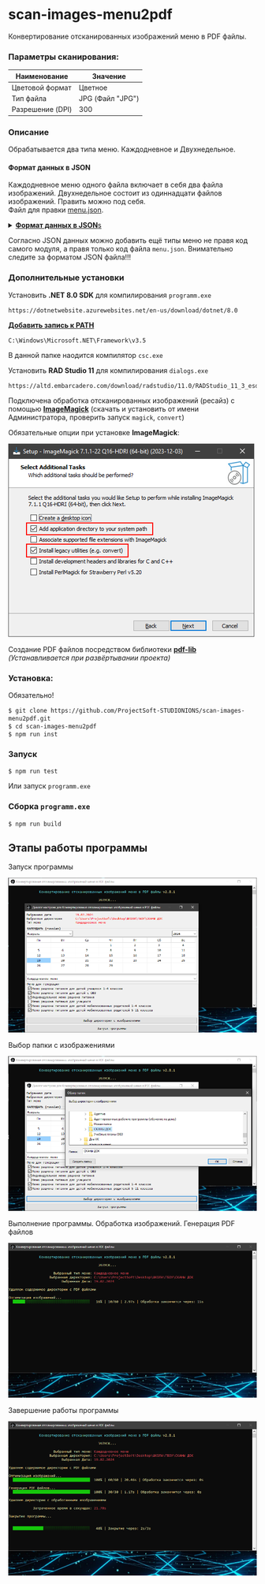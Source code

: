 # scan-images-menu2pdf
Конвертирование отсканированных изображений меню в PDF файлы.

### Параметры сканирования:
| Наименование     | Значение         |
| ---------------- | ---------------- |
| Цветовой формат  | Цветное          |
| Тип файла        | JPG (Файл "JPG") |
| Разрешение (DPI) | 300              |

### Описание
Обрабатывается два типа меню. Каждодневное и Двухнедельное.

#### Формат данных в JSON
Каждодневное меню одного файла включает в себя два файла изображений. Двухнедельное состоит из одиннадцати файлов изображений. Править можно под себя.   
Файл для правки [menu.json](https://github.com/ProjectSoft-STUDIONIONS/scan-images-menu2pdf/blob/main/menu.json).   
<details>
	<summary><u><strong>Формат данных в JSON</strong>s</u></summary>

```json
[
	{
		"name": "Каждодневное меню",
		"files": 2,
		"size": "portrait",
		"author": "ООО «КДП «Здоров и Сыт»",
		"produser": "ГБОУ СОШ пос. Комсомольский",
		"format": "%y.%m.%d",
		"multidir": true,
		"items": [
			{
				"title": "Меню рациона питания для детей учащихся 1-4 классов",
				"sufix": "-01",
				"saveNoSufix": false
			},
			{
				"title": "Меню рациона питания для детей с ОВЗ",
				"sufix": "-02",
				"saveNoSufix": false
			},
			{
				"title": "Индивидуальное меню рациона питания",
				"sufix": "-03",
				"saveNoSufix": true
			},
			{
				"title": "Меню рациона питания для учащихся",
				"sufix": "-04",
				"saveNoSufix": false
			},
			{
				"title": "Меню рациона питания для детей мобилизованных родителей 1-4 классов",
				"sufix": "-05",
				"saveNoSufix": false
			},
			{
				"title": "Меню рациона питания для детей мобилизованных родителей 5-11 классов",
				"sufix": "-06",
				"saveNoSufix": false
			}
		]
	},
	{
		"name": "Двухнедельное меню",
		"files": 11,
		"size": "landscape",
		"author": "ООО «КДП «Здоров и Сыт»",
		"produser": "ГБОУ СОШ пос. Комсомольский",
		"format": "%y.%m.%d",
		"multidir": false,
		"items": [
			{
				"title": "Примерное двухнедельное меню рациона питания для детей учащихся 1-4 класса",
				"sufix": "-01",
				"saveNoSufix": false
			},
			{
				"title": "Примерное двухнедельное меню рациона питания для детей c ОВЗ",
				"sufix": "-02",
				"saveNoSufix": false
			},
			{
				"title": "Примерное двухнедельное индивидуальное меню рациона питания",
				"sufix": "-03",
				"saveNoSufix": false
			},
			{
				"title": "Примерное двухнедельное меню рациона питания для учащихся",
				"sufix": "-04",
				"saveNoSufix": false
			},
			{
				"title": "Примерное двухнедельное меню рациона питания для детей мобилизованных родителей 1-4 классов",
				"sufix": "-05",
				"saveNoSufix": false
			},
			{
				"title": "Примерное двухнедельное меню рациона питания для детей мобилизованных родителей 5-11 классов",
				"sufix": "-06",
				"saveNoSufix": false
			}
		]
	}
]
```
</details>

Согласно JSON данных можно добавить ещё типы меню не правя код самого модуля, а правя только код файла `menu.json`. Внимательно следите за форматом JSON файла!!!

### Дополнительные установки
Установить **.NET 8.0 SDK** для компилирования `programm.exe`
```
https://dotnetwebsite.azurewebsites.net/en-us/download/dotnet/8.0
```
<ins>**Добавить запись к PATH**<ins>
```
C:\Windows\Microsoft.NET\Framework\v3.5
```
В данной папке наодится компилятор `csc.exe`

Установить **RAD Studio 11** для компилирования `dialogs.exe`
```
https://altd.embarcadero.com/download/radstudio/11.0/RADStudio_11_3_esd_61_3236.exe
```
Подключена обработка отсканированных изображений (ресайз) с помощью [**ImageMagick**](https://imagemagick.org/script/download.php) (скачать и установить от имени Администратора, проверить запуск `magick`, `convert`)

Обязательные опции при установке **ImageMagick**: 

![Обязательные опции при установке ImageMagick](/assets/screenshots/0000.png?raw=true "Выбор даты")

Создание PDF файлов посредством библиотеки [**pdf-lib**](https://pdf-lib.js.org/) *(Устанавливается при развёртывании проекта)*

### Установка:

Обязательно!
```Batchfile
$ git clone https://github.com/ProjectSoft-STUDIONIONS/scan-images-menu2pdf.git
$ cd scan-images-menu2pdf
$ npm run inst
```

### Запуск

```Batchfile
$ npm run test
```
Или запуск `programm.exe`

### Сборка `programm.exe`

```Batchfile
$ npm run build
```
## Этапы работы программы

Запуск программы

![Запуск программы](/assets/screenshots/0001.png?raw=true "Запуск программы")

Выбор папки с изображениями

![Выбор папки с изображениями](/assets/screenshots/0002.png?raw=true "Выбор папки с изображениями")

Выполнение программы. Обработка изображений. Генерация PDF файлов

![Выполнение программы. Обработка изображений. Генерация PDF файлов](/assets/screenshots/0003.png?raw=true "Выполнение программы. Обработка изображений. Генерация PDF файлов")

Завершение работы программы

![Завершение работы программы](/assets/screenshots/0004.png?raw=true "Директория с полученными PDF файлами")
